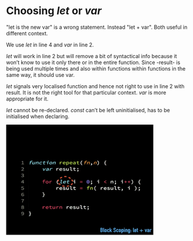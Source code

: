 # Choosing _let_ or _var_


"let is the new var" is a wrong statement.
Instead "let + var".
Both useful in different context.


We use _let_ in line 4 and _var_ in line 2.

_let_ will work in line 2 but will remove a bit of syntactical info because it won’t know to use it only there or in the entire function. Since -result- is being used multiple times and also within functions within functions in the same way, it should use var.

_let_ signals very localised function and hence not right to use in line 2 with result. It is not the right tool for that particular context.
_var_ is more appropriate for it.

_let_ cannot be re-declared.
_const_ can’t be left uninitialised, has to be initialised when declaring.


<img src="deepimages2/6.jpeg" height="300px" width="400px" >
